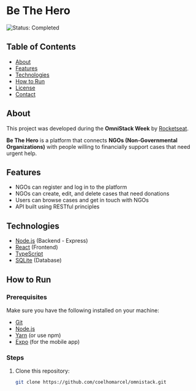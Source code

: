 # Be The Hero

![Status: Completed](https://img.shields.io/badge/STATUS-COMPLETED-green)

## Table of Contents

- [About](#about)
- [Features](#features)
- [Technologies](#technologies)
- [How to Run](#how-to-run)
- [License](#license)
- [Contact](#contact)

## About

This project was developed during the **OmniStack Week** by [Rocketseat](https://www.rocketseat.com.br).  

**Be The Hero** is a platform that connects **NGOs (Non-Governmental Organizations)** with people willing to financially support cases that need urgent help.

## Features

- NGOs can register and log in to the platform
- NGOs can create, edit, and delete cases that need donations
- Users can browse cases and get in touch with NGOs
- API built using RESTful principles

## Technologies

- [Node.js](https://nodejs.org/) (Backend - Express)
- [React](https://reactjs.org/) (Frontend)
- [TypeScript](https://www.typescriptlang.org/)
- [SQLite](https://www.sqlite.org/index.html) (Database)

## How to Run

### Prerequisites

Make sure you have the following installed on your machine:

- [Git](https://git-scm.com/)
- [Node.js](https://nodejs.org/)
- [Yarn](https://yarnpkg.com/) (or use npm)
- [Expo](https://expo.dev/) (for the mobile app)

### Steps

1. Clone this repository:

   ```bash
   git clone https://github.com/coelhomarcel/omnistack.git

